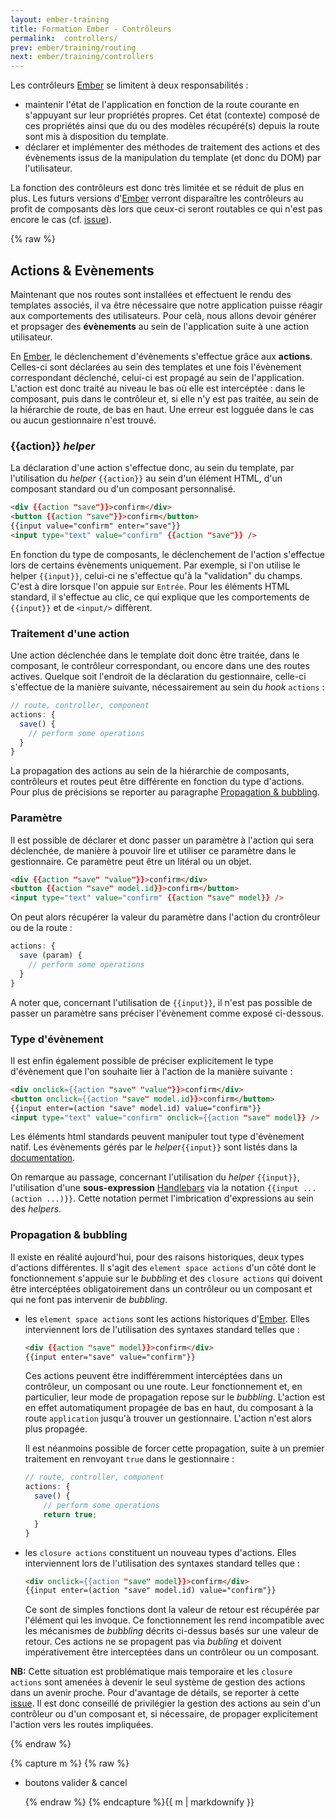 ```yaml
---
layout: ember-training
title: Formation Ember - Contrôleurs
permalink:  controllers/
prev: ember/training/routing
next: ember/training/controllers
---
```


<div id="toc"></div>

Les contrôleurs [Ember][ember] se limitent à deux responsabilités :

* maintenir l'état de l'application en fonction de la route courante en s'appuyant sur leur propriétés propres. Cet état
  (contexte) composé de ces propriétés ainsi que du ou des modèles récupéré(s) depuis la route sont mis à disposition
  du template.
* déclarer et implémenter des méthodes de traitement des actions et des évènements issus de la manipulation du template
  (et donc du DOM) par l'utilisateur.

La fonction des contrôleurs est donc très limitée et se réduit de plus en plus. Les futurs versions d'[Ember][ember] verront
disparaître les contrôleurs au profit de composants dès lors que ceux-ci seront routables ce qui n'est pas encore le cas (cf.
[issue](https://github.com/ef4/rfcs/blob/routeable-components/active/0000-routeable-components.md)).

{% raw %}

## Actions & Evènements

Maintenant que nos routes sont installées et effectuent le rendu des templates associés, il va être nécessaire que notre application
puisse réagir aux comportements des utilisateurs. Pour celà, nous allons devoir générer et propsager des **évènements** au sein de 
l'application suite à une action utilisateur.

En [Ember][ember], le déclenchement d'évènements s'effectue grâce aux **actions**. Celles-ci sont déclarées au sein des templates
et une fois l'évènement correspondant déclenché, celui-ci est propagé au sein de l'application. L'action est donc traité au niveau le bas
où elle est intercéptée : dans le composant, puis dans  le contrôleur et, si elle n'y est pas traitée, au sein de la hiérarchie de route, 
de bas en haut. Une erreur est logguée dans le cas ou aucun gestionnaire n'est trouvé.

### {{action}} *helper*

La déclaration d'une action s'effectue donc, au sein du template, par l'utilisation du *helper* ``{{action}}`` au sein d'un élément HTML,
d'un composant standard ou d'un composant personnalisé.

```html
<div {{action "save"}}>confirm</div>
<button {{action "save"}}>confirm</button>
{{input value="confirm" enter="save"}}
<input type="text" value="confirm" {{action "save"}} />
```

En fonction du type de composants, le déclenchement de l'action s'effectue lors de certains évènements uniquement. Par exemple, 
si l'on utilise le helper ``{{input}}``, celui-ci ne s'effectue qu'à la "validation" du champs. C'est à dire lorsque l'on appuie sur
``Entrée``. Pour les éléments HTML standard, il s'effectue au clic, ce qui explique que les comportements de ``{{input}}`` et de ``<input/>`` diffèrent.

### Traitement d'une action

Une action déclenchée dans le template doit donc être traitée, dans le composant, le contrôleur correspondant, ou encore 
dans une des routes actives. Quelque soit l'endroit de la déclaration du gestionnaire, celle-ci s'effectue de la manière suivante, 
nécessairement au sein du *hook* ``actions`` : 

```javascript
// route, controller, component
actions: {
  save() {
    // perform some operations
  }
}
```

La propagation des actions au sein de la hiérarchie de composants, contrôleurs et routes peut être différente en fonction du
type d'actions. Pour plus de précisions se reporter au paragraphe [Propagation & bubbling](##propagation-%26-bubbling).

### Paramètre

Il est possible de déclarer et donc passer un paramètre à l'action qui sera déclenchée, de manière à pouvoir lire et utiliser ce paramètre
dans le gestionnaire. Ce paramètre peut être un litéral ou un objet.

```html
<div {{action "save" "value"}}>confirm</div>
<button {{action "save" model.id}}>confirm</button>
<input type="text" value="confirm" {{action "save" model}} />
```

On peut alors récupérer la valeur du paramètre dans l'action du crontrôleur ou de la route : 

```javascript
actions: {
  save (param) {
    // perform some operations
  }
}
```

A noter que, concernant l'utilisation de ``{{input}}``, il n'est pas possible de passer un paramètre sans préciser l'évènement
comme exposé ci-dessous.

### Type d'évènement

Il est enfin également possible de préciser explicitement le type d'évènement que l'on souhaite lier à l'action de la 
manière suivante : 

```html
<div onclick={{action "save" "value"}}>confirm</div>
<button onclick={{action "save" model.id}}>confirm</button>
{{input enter=(action "save" model.id) value="confirm"}}
<input type="text" value="confirm" onclick={{action "save" model}} />
```

Les éléments html standards peuvent manipuler tout type d'évènement natif. Les évènements gérés par le *helper*``{{input}}``
sont listés dans la [documentation](http://emberjs.com/api/classes/Ember.Templates.helpers.html#toc_actions).

On remarque au passage, concernant l'utilisation du *helper* ``{{input}}``, l'utilisation d'une **sous-expression** 
[Handlebars][handlebars] via la notation ``{{input ... (action ...)}}``. Cette notation permet l'imbrication
d'expressions au sein des *helpers*. 

### Propagation & bubbling 

Il existe en réalité aujourd'hui, pour des raisons historiques, deux types d'actions différentes. Il s'agit des 
``element space actions`` d'un côté dont le fonctionnement s'appuie sur le *bubbling* et des ``closure actions`` qui 
doivent être intercéptées obligatoirement dans un contrôleur ou un composant et qui ne font pas intervenir de *bubbling*.

* les ``element space actions`` sont les actions historiques d'[Ember][ember]. 
     Elles interviennent lors de l'utilisation des syntaxes standard telles que :
     
     ```html
     <div {{action "save" model}}>confirm</div>
     {{input enter="save" value="confirm"}}
     ```
     
     Ces actions peuvent être indifféremment intercéptées dans un contrôleur, un composant ou une route. Leur fonctionnement
     et, en particulier, leur mode de propagation repose sur le *bubbling*. L'action est en effet automatiqument propagée de
     bas en haut, du composant à la route ``application`` jusqu'à trouver un gestionnaire. L'action n'est alors plus propagée.
     
     Il est néanmoins possible de forcer cette propagation, suite à un premier traitement en renvoyant `true` dans le 
     gestionnaire :
     
     ```javascript
     // route, controller, component
     actions: {
       save() {
         // perform some operations
         return true;
       }
     }
     ```

* les ``closure actions`` constituent un nouveau types d'actions. 
     Elles interviennent lors de l'utilisation des syntaxes standard telles que :
     
     ```html
     <div onclick={{action "save" model}}>confirm</div>
     {{input enter=(action "save" model.id) value="confirm"}}
     ```
  
     Ce sont de simples fonctions dont la valeur de retour est récupérée par l'élément qui les invoque. Ce fonctionnement 
     les rend incompatible avec les mécanismes de *bubbling* décrits ci-dessus basés sur une valeur de retour. Ces actions 
     ne se propagent pas via *bubling* et doivent impérativement être interceptées dans un contrôleur ou un composant.

**NB:** Cette situation est problématique mais temporaire et les ``closure actions`` sont amenées à devenir le seul système de gestion des actions dans
un avenir proche. Pour d'avantage de détails, se reporter à cette [issue](https://github.com/emberjs/ember.js/issues/12581). Il est donc conseillé 
de privilégier la gestion des actions au sein d'un contrôleur ou d'un composant et, si nécessaire, de propager explicitement l'action vers
les routes impliquées.


{% endraw %}

<div class="work no-answer">
  {% capture m %}
  {% raw %}

  
  
  
* boutons valider & cancel
  
  {% endraw %}
  {% endcapture %}{{ m | markdownify }}
</div>
 
[handlebars]: http://handlebarsjs.com/
[ember-cli]: http://www.ember-cli.com/
[ember]: http://emberjs.com/